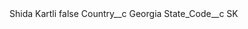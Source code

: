 <?xml version="1.0" encoding="UTF-8"?>
<CustomMetadata xmlns="http://soap.sforce.com/2006/04/metadata" xmlns:xsi="http://www.w3.org/2001/XMLSchema-instance" xmlns:xsd="http://www.w3.org/2001/XMLSchema">
    <label>Shida Kartli</label>
    <protected>false</protected>
    <values>
        <field>Country__c</field>
        <value xsi:type="xsd:string">Georgia</value>
    </values>
    <values>
        <field>State_Code__c</field>
        <value xsi:type="xsd:string">SK</value>
    </values>
</CustomMetadata>
